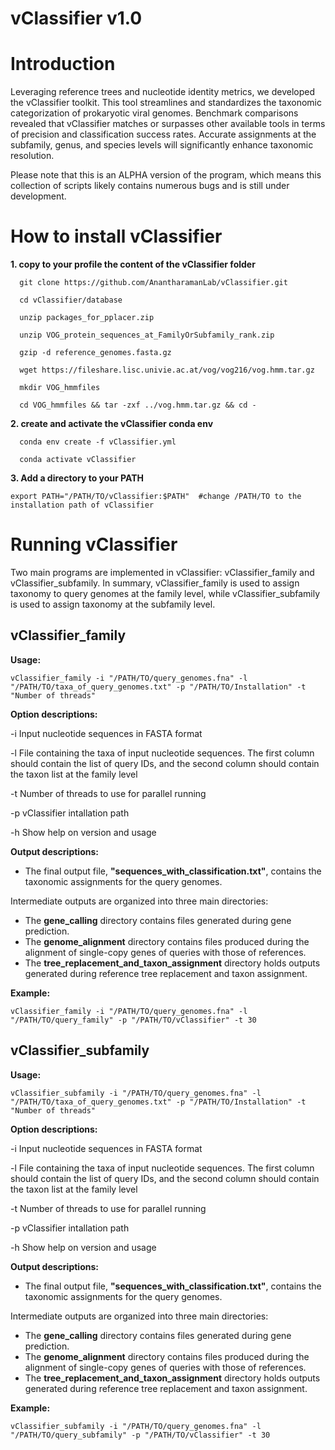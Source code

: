 # vClassifier v1.0

# Introduction
Leveraging reference trees and nucleotide identity metrics, we developed the vClassifier toolkit. This tool streamlines and standardizes the taxonomic categorization of prokaryotic viral genomes. Benchmark comparisons revealed that vClassifier matches or surpasses other available tools in terms of precision and classification success rates. Accurate assignments at the subfamily, genus, and species levels will significantly enhance taxonomic resolution.

Please note that this is an ALPHA version of the program, which means this collection of scripts likely contains numerous bugs and is still under development.


# How to install vClassifier

**1. copy to your profile the content of the vClassifier folder**
```
  git clone https://github.com/AnantharamanLab/vClassifier.git
  
  cd vClassifier/database
  
  unzip packages_for_pplacer.zip
  
  unzip VOG_protein_sequences_at_FamilyOrSubfamily_rank.zip
  
  gzip -d reference_genomes.fasta.gz
  
  wget https://fileshare.lisc.univie.ac.at/vog/vog216/vog.hmm.tar.gz
  
  mkdir VOG_hmmfiles
  
  cd VOG_hmmfiles && tar -zxf ../vog.hmm.tar.gz && cd -
```  

**2. create and activate the vClassifier conda env**
```
  conda env create -f vClassifier.yml
  
  conda activate vClassifier
```  

**3. Add a directory to your PATH**    
```
export PATH="/PATH/TO/vClassifier:$PATH"  #change /PATH/TO to the installation path of vClassifier 
```
# Running vClassifier

Two main programs are implemented in vClassifier: vClassifier_family and vClassifier_subfamily. In summary, vClassifier_family is used to assign taxonomy to query genomes at the family level, while vClassifier_subfamily is used to assign taxonomy at the subfamily level.

## **vClassifier_family**

**Usage:**
```
vClassifier_family -i "/PATH/TO/query_genomes.fna" -l "/PATH/TO/taxa_of_query_genomes.txt" -p "/PATH/TO/Installation" -t "Number of threads"
```
**Option descriptions:**

-i     Input nucleotide sequences in FASTA format

-l     File containing the taxa of input nucleotide sequences. The first column should contain the list of query IDs, and the second column should contain the taxon list at the family level

-t     Number of threads to use for parallel running

-p     vClassifier intallation path 

-h     Show help on version and usage


**Output descriptions:**

- The final output file, **"sequences_with_classification.txt"**, contains the taxonomic assignments for the query genomes. 

Intermediate outputs are organized into three main directories:

- The **gene_calling** directory contains files generated during gene prediction.
- The **genome_alignment** directory contains files produced during the alignment of single-copy genes of queries with those of references.
- The **tree_replacement_and_taxon_assignment** directory holds outputs generated during reference tree replacement and taxon assignment.


**Example:**
```
vClassifier_family -i "/PATH/TO/query_genomes.fna" -l "/PATH/TO/query_family" -p "/PATH/TO/vClassifier" -t 30
```

## **vClassifier_subfamily**

**Usage:**
```
vClassifier_subfamily -i "/PATH/TO/query_genomes.fna" -l "/PATH/TO/taxa_of_query_genomes.txt" -p "/PATH/TO/Installation" -t "Number of threads"
```
**Option descriptions:**

-i     Input nucleotide sequences in FASTA format

-l     File containing the taxa of input nucleotide sequences. The first column should contain the list of query IDs, and the second column should contain the taxon list at the family level

-t     Number of threads to use for parallel running

-p     vClassifier intallation path 

-h     Show help on version and usage


**Output descriptions:**

- The final output file, **"sequences_with_classification.txt"**, contains the taxonomic assignments for the query genomes. 

Intermediate outputs are organized into three main directories:

- The **gene_calling** directory contains files generated during gene prediction.
- The **genome_alignment** directory contains files produced during the alignment of single-copy genes of queries with those of references.
- The **tree_replacement_and_taxon_assignment** directory holds outputs generated during reference tree replacement and taxon assignment.


**Example:**
```
vClassifier_subfamily -i "/PATH/TO/query_genomes.fna" -l "/PATH/TO/query_subfamily" -p "/PATH/TO/vClassifier" -t 30
```
